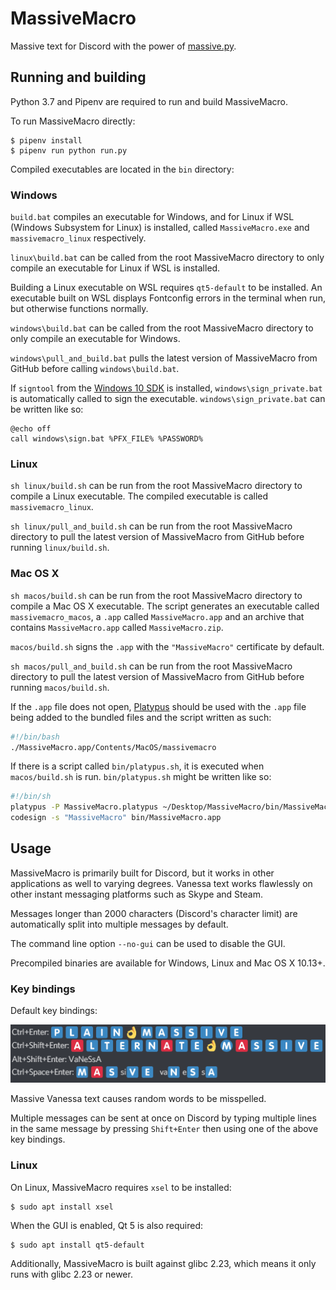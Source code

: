 # MassiveMacro

Massive text for Discord with the power of [massive.py](https://github.com/TheRandomLabs/massive.py).

## Running and building

Python 3.7 and Pipenv are required to run and build MassiveMacro.

To run MassiveMacro directly:

	$ pipenv install
	$ pipenv run python run.py

Compiled executables are located in the `bin` directory:

### Windows

`build.bat` compiles an executable for Windows, and for Linux if WSL
(Windows Subsystem for Linux) is installed, called `MassiveMacro.exe` and `massivemacro_linux`
respectively.

`linux\build.bat` can be called from the root MassiveMacro directory to only compile an
executable for Linux if WSL is installed.

Building a Linux executable on WSL requires `qt5-default` to be installed. An executable built on
WSL displays Fontconfig errors in the terminal when run, but otherwise functions normally.

`windows\build.bat` can be called from the root MassiveMacro directory to only compile an
executable for Windows.

`windows\pull_and_build.bat` pulls the latest version of MassiveMacro from GitHub before calling
`windows\build.bat`.

If `signtool` from the
[Windows 10 SDK](https://developer.microsoft.com/en-us/windows/downloads/windows-10-sdk)
is installed, `windows\sign_private.bat` is automatically called to sign the executable.
`windows\sign_private.bat` can be written like so:

```batch
@echo off
call windows\sign.bat %PFX_FILE% %PASSWORD%
```

### Linux

`sh linux/build.sh` can be run from the root MassiveMacro directory to compile a Linux executable.
The compiled executable is called `massivemacro_linux`.

`sh linux/pull_and_build.sh` can be run from the root MassiveMacro directory to pull the latest
version of MassiveMacro from GitHub before running `linux/build.sh`.

### Mac OS X

`sh macos/build.sh` can be run from the root MassiveMacro directory to compile a Mac OS X
executable. The script generates an executable called `massivemacro_macos`, a `.app` called
`MassiveMacro.app` and an archive that contains `MassiveMacro.app` called `MassiveMacro.zip`.

`macos/build.sh` signs the `.app` with the `"MassiveMacro"` certificate by default.

`sh macos/pull_and_build.sh` can be run from the root MassiveMacro directory to pull the latest
version of MassiveMacro from GitHub before running `macos/build.sh`.

If the `.app` file does not open, [Platypus](https://sveinbjorn.org/platypus) should be used with
the `.app` file being added to the bundled files and the script written as such:

```bash
#!/bin/bash
./MassiveMacro.app/Contents/MacOS/massivemacro
```

If there is a script called `bin/platypus.sh`, it is executed when `macos/build.sh` is run.
`bin/platypus.sh` might be written like so:

```bash
#!/bin/sh
platypus -P MassiveMacro.platypus ~/Desktop/MassiveMacro/bin/MassiveMacro.app -y
codesign -s "MassiveMacro" bin/MassiveMacro.app
```

## Usage

MassiveMacro is primarily built for Discord, but it works in other applications as well to varying
degrees. Vanessa text works flawlessly on other instant messaging platforms such as Skype and Steam.

Messages longer than 2000 characters (Discord's character limit) are automatically split into
multiple messages by default.

The command line option `--no-gui` can be used to disable the GUI.

Precompiled binaries are available for Windows, Linux and Mac OS X 10.13+.

### Key bindings

Default key bindings:

![](https://raw.githubusercontent.com/TheRandomLabs/MassiveMacro/master/key_bindings.png)

Massive Vanessa text causes random words to be misspelled.

Multiple messages can be sent at once on Discord by typing multiple lines in the same message by
pressing `Shift+Enter` then using one of the above key bindings.

### Linux

On Linux, MassiveMacro requires `xsel` to be
installed:

	$ sudo apt install xsel

When the GUI is enabled, Qt 5 is also required:

	$ sudo apt install qt5-default

Additionally, MassiveMacro is built against glibc 2.23, which means it only runs with glibc 2.23
or newer.
